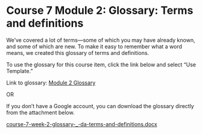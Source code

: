 # Course 7 Module 2: Glossary: Terms and definitions

We’ve covered a lot of terms—some of which you may have already known, and some of which are new. To make it easy to remember what a word means, we created this glossary of terms and definitions.

To use the glossary for this course item, click the link below and select “Use Template.”

Link to glossary: [Module 2 Glossary](https://docs.google.com/document/d/1vJDiz0BzsGuxNJIp3KTNKqxdVs6tHmdh2DiAj4suHkY/template/preview)

OR

If you don’t have a Google account, you can download the glossary directly from the attachment below.

[course-7-week-2-glossary-_-da-terms-and-definitions.docx](./resources/course-7-week-2-glossary-_-da-terms-and-definitions.docx)